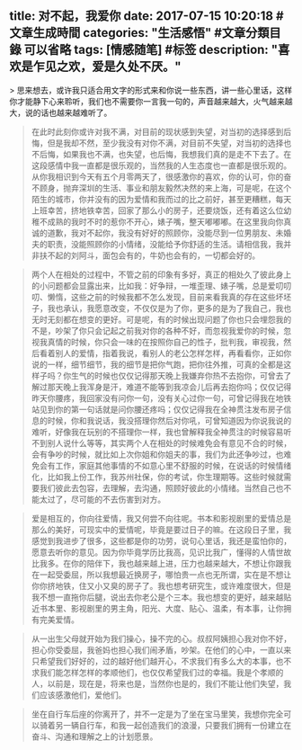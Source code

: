 title: 对不起，我爱你
date: 2017-07-15 10:20:18 #文章生成時間
categories: "生活感悟" #文章分類目錄 可以省略
tags: [情感随笔] #标签
description: "喜欢是乍见之欢，爱是久处不厌。"
---
<Contents>
> 思来想去，或许我只适合用文字的形式来和你说一些东西，讲一些心里话，这样你才能静下心来聆听，我们也不需要你一言我一句的，声音越来越大，火气越来越大，说的话也越来越难听了。

> 在此时此刻你或许对我不满，对目前的现状感到失望，对当初的选择感到后悔，但是我却不然，至少我没有对你不满，对目前不失望，对当初的选择也不后悔，如果我也不满，也失望，也后悔，我想我们真的是走不下去了。在这段感情中我一直都是很乐观的，当然我的人生态度也一直都是很乐观的。从你我相识到今天有五个月零两天了，很感激你的喜欢，你的认可，你的奋不顾身，抛弃深圳的生活、事业和朋友毅然决然的来上海，可是呢，在这个陌生的城市，你并没有的因为爱情和我而过的比之前好，甚至更糟糕，每天上班幸苦，挤地铁幸苦，回家了那么小的房子，还要烧饭，还有着这么位幼稚不成熟的我时不时的惹你不开心，婊子嘴，整天嘟嘟嘟。在这里我向你真诚的道歉，我对不起你，我没有好好的照顾你，没能尽到一位男朋友、未婚夫的职责，没能照顾你的小情绪，没能给予你舒适的生活。请相信我，我并非扶不起的刘阿斗，面包会有的，牛奶也会有的，一切都会好的。



> 两个人在相处的过程中，不管之前的印象有多好，真正的相处久了彼此身上的小问题都会显露出来，比如我：好争辩，一堆歪理、婊子嘴，总是爱叨叨叨、懒惰，这些之前的时候我都不怎么发现，目前来看我真的存在这些坏坯子，我也承认，我愿意改变，不仅仅是为了你，更多的是为了我自己，我也无时无刻都在想变的更好。可是呢，有的时候出现问题了你也只会埋怨我的不是，吵架了你只会记起之前我对你的各种不好，而忽视我爱你的时候，忽视我真情的时候，你只会一味的在按照你自己的性子，批判我，审视我，然后看着别人的爱情，指着我说，看别人的老公怎样怎样，再看看你，正如你说的一样，细节细节，我的细节是把你气跑，把你往外推，可真的全都是这样子吗？你生气的时候也仅仅记得那天晚上我嫌弃你热不去抱你，可曾去了解过那天晚上我浑身是汗，难道不能等到我凉会儿后再去抱你吗；仅仅记得昨天你腰疼，我回家没有问你一句，没有关心过你一句，可曾记得我在地铁站见到你的第一句话就是问你腰还疼吗；仅仅记得我在全神贯注发布房子信息的时候，你和我说话，我没搭理你然后对你吼，可曾知道因为你说我说的难听，好像我在玩别的不搭理你一样，我也曾解释我全神贯注的时候容易听不到别人说什么等等，其实两个人在相处的时候难免会有意见不合的时候，会有争吵的时候，就比如上次你姐和你姐夫的事，我们为此还争吵过，也难免会有工作，家庭其他事情的不如意心里不舒服的时候，在说话的时候情绪化，比如我上份工作，我苏州社保，你的考试，你生理期等。这些时候就需要我们彼此去包容，去理解，去沟通，照顾好彼此的小情绪。当然自己也不能太过了，尽可能的不去伤害到对方。

> 爱是相互的，你向往爱情，我又何尝不向往呢。书本和影视剧里的爱情总是那么的美好，可现实中的爱情呢，毕竟是要过日子的嘛。在这段日子里，我感觉到我进步了很多，这些都是你的功劳，说句心里话，我还是蛮怕你的，愿意去听你的意见。因为你毕竟学历比我高，见识比我广，懂得的人情世故比我多。在你的陪伴下，我也越来越上进，压力也越来越大，不想让你跟我在一起受委屈，所以我想最近换房子，哪怕贵一点也无所谓，实在是不想让你你挤地铁，住又小又臭的房子了。我也想考研究生，或许难度很大，但是我不想一直拖你后腿，说出去你老公是个三本。我也想变的更好，越来越贴近书本里、影视剧里的男主角，阳光、大度、贴心、温柔，有本事，让你拥有完美爱情。

> 从一出生父母就开始为我们操心，操不完的心。叔叔阿姨担心我对你不好，担心你受委屈，我爸妈也担心我们闹矛盾，吵架。在他们的心中，一直以来只希望我们好好的，过的越好他们越开心，不求我们有多么大的本事，也不求我们能怎样怎样的孝顺他们，也仅仅希望我们过的幸福。我是个孝顺的人，以前是，现在是，将来也是，当然你也是的，我们不能让他们失望，我们应该感激他们，爱他们。

> 坐在自行车后座的你离开了，并不一定是为了坐在宝马里笑，我想你完全可以骑着另一辆自行车，和我一起创造我们的浪漫，只要我们拥有一份建立在奋斗、沟通和理解之上的计划愿景。
